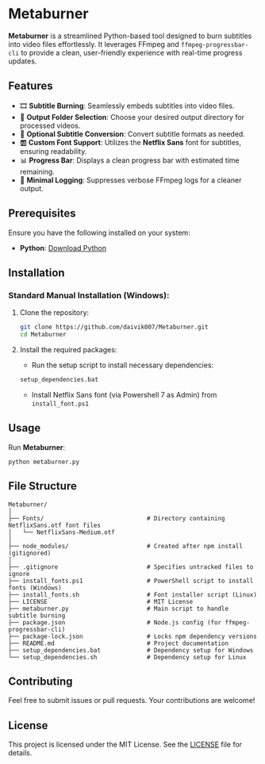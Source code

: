 # Metaburner

**Metaburner** is a streamlined Python-based tool designed to burn subtitles into video files effortlessly. It leverages FFmpeg and `ffmpeg-progressbar-cli` to provide a clean, user-friendly experience with real-time progress updates.

## Features

- 🎞️ **Subtitle Burning**: Seamlessly embeds subtitles into video files.
- 📁 **Output Folder Selection**: Choose your desired output directory for processed videos.
- 🔄 **Optional Subtitle Conversion**: Convert subtitle formats as needed.
- 🆎 **Custom Font Support**: Utilizes the **Netflix Sans** font for subtitles, ensuring readability.
- 📊 **Progress Bar**: Displays a clean progress bar with estimated time remaining.
- 🧹 **Minimal Logging**: Suppresses verbose FFmpeg logs for a cleaner output.

## Prerequisites

Ensure you have the following installed on your system:

- **Python**: [Download Python](https://www.python.org/downloads/)

## Installation

### Standard Manual Installation (Windows):

1. Clone the repository:

   ```bash
   git clone https://github.com/daivik007/Metaburner.git
   cd Metaburner
   ```

2. Install the required packages:

   - Run the setup script to install necessary dependencies:

   ```bash
   setup_dependencies.bat
   ```

   - Install Netflix Sans font (via Powershell 7 as Admin) from `install_font.ps1`

## Usage

Run **Metaburner**:

```
python metaburner.py
```

## File Structure

```
Metaburner/
│
├── Fonts/                             # Directory containing NetflixSans.otf font files
│   └── NetflixSans-Medium.otf
│
├── node_modules/                      # Created after npm install (gitignored)
│
├── .gitignore                         # Specifies untracked files to ignore
├── install_fonts.ps1                  # PowerShell script to install fonts (Windows)
├── install_fonts.sh                   # Font installer script (Linux)
├── LICENSE                            # MIT License
├── metaburner.py                      # Main script to handle subtitle burning
├── package.json                       # Node.js config (for ffmpeg-progressbar-cli)
├── package-lock.json                  # Locks npm dependency versions
├── README.md                          # Project documentation
├── setup_dependencies.bat             # Dependency setup for Windows
└── setup_dependencies.sh              # Dependency setup for Linux
```

## Contributing

Feel free to submit issues or pull requests. Your contributions are welcome!

## License

This project is licensed under the MIT License. See the [LICENSE](LICENSE) file for details.
